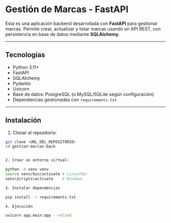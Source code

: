# Gestión de Marcas - FastAPI

Esta es una aplicación backend desarrollada con **FastAPI** para gestionar marcas. Permite crear, actualizar y listar marcas usando un API REST, con persistencia en base de datos mediante **SQLAlchemy**.

---

## Tecnologías

- Python 3.11+
- FastAPI
- SQLAlchemy
- Pydantic
- Uvicorn
- Base de datos: PostgreSQL (o MySQL/SQLite según configuración)
- Dependencias gestionadas con `requirements.txt`

---

## Instalación

1. Clonar el repositorio:

```bash
git clone <URL_DEL_REPOSITORIO>
cd gestion-marcas-back


2. Crear un entorno virtual:

python -m venv venv
source venv/bin/activate # Linux/Mac
venv\Scripts\activate    # Windows

3. Instalar dependencias

pip install -r requirements.txt

4. Ejecución

uvicorn app.main:app --reload